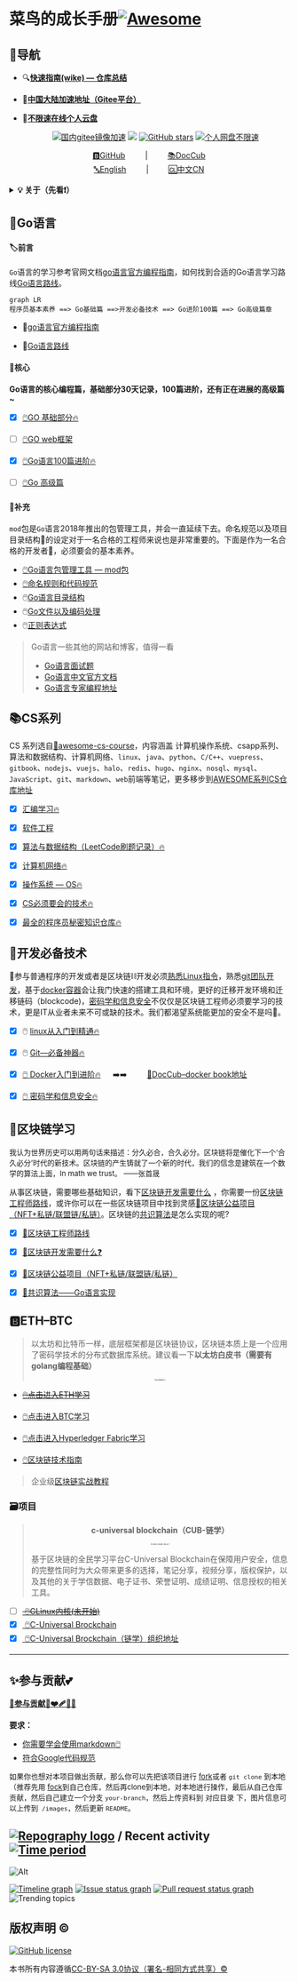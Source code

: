 # 菜鸟的成长手册[![Awesome](https://cdn.rawgit.com/sindresorhus/awesome/d7305f38d29fed78fa85652e3a63e154dd8e8829/media/badge.svg)](https://github.com/3293172751/cs-awesome-Block_Chain)

## 🧭导航

+ 🔍[**快速指南(wike) — 仓库总结**](https://github.com/3293172751/Block_Chain/wiki)

+ 🔗[**中国大陆加速地址（Gitee平台）**](https://gitee.com/xxw3293172751/Block_Chain)

+ 📵[**不限速在线个人云盘**](https://xxw.nsddd.top/s/wRSz)

  <p align='center'>
  <a href="https://gitee.com/xxw3293172751/Block_Chain"><img src="https://img.shields.io/badge/gitee-%40xxw3293172751-green?logo=gitee" title="国内gitee镜像加速"></a>
  <a href="https://wakatime.com/@3293172751/projects/hngzsvjxqc?start=2022-03-30&end=2022-04-05" title="项目的进展时长" > <img src="http://wakatime.com/badge/user/c445b3c6-a2bc-43a2-a24a-0828a17244b4/project/79cf7f10-4f61-42b7-92a8-dfc71cb99f4c.svg"></a>
  <a href="https://github.com/3293172751/cs-awesome-Block_Chain/stargazers"><img alt="GitHub stars" src="https://img.shields.io/github/stars/3293172751/cs-awesome-Block_Chain?style=plastic"></a>
  <a href="https://xxw.nsddd.top/s/wRSz"><img alt="个人网盘不限速" src="https://img.shields.io/badge/cloud-xiongxinwei-red?logo=iCloud" title="个人网盘不限速下载浏览"></a>
  </p>

<div align="center">
	<a href = "https://github.com/3293172751/cs-awesome-Block_Chain">🅱️GitHub</a>
	&emsp;&emsp; | &emsp;&emsp;
	<a href="https://interview.huihut.com">📚DocCub</a>
</div>

<div align="center">
	<a href = "readme_english.md">🔤English</a>
	&emsp;&emsp; | &emsp;&emsp;
	<a href = "README.md">🆑中文CN</a>
</div>
<br>

<details><summary><b>💡 关于（先看❗）</b></summary>
<p><a href='https://www.facebook.com/profile.php?id=100034435372354'>Facebook</a> | <a href='https://telsacoin.io/'>Website</a> | <a href='http://nsddd.top'>Blog</a> | <a href='https://t.me/smile3293172751'>Telegram</a> | <a href='https://twitter.com/xxw3293172751'>Twitter</a> | <a href='https://www.linkedin.cn/injobs/in/xiongxinwei-xiong-7606a0227'>Linkedin</a> | <a href='https://liberapay.com/xiongxinwei/donate'>Donate</a></p>
<p align='center'>
<a href="https://www.linkedin.cn/injobs/in/xiongxinwei-xiong-7606a0227" target="_blank"><img src="https://img.shields.io/badge/linkedin-xiongxinwei-yellowgreen?logo=linkedin&style=flat-square"></a>
<a href="https://twitter.com/xxw3293172751" target="_blank"><img src="https://img.shields.io/badge/twitter-%40xxw3293172751-informational?logo=twitter&style=flat-square"></a>
<a href="https://www.zhihu.com/people/3293172751" target="_blank"><img src="https://img.shields.io/badge/%E7%9F%A5%E4%B9%8E-%E9%93%BE%E5%AD%A6%E8%80%85%E7%A4%BE%E5%8C%BA-blue?logo=zhihu&style=flat-square"></a>
<a href="https://s2.loli.net/2022/07/05/sQHuozItvWg1heA.jpg" target="_blank"><img src="https://img.shields.io/badge/%E5%BE%AE%E4%BF%A1-smile-brightgreen?logo=wechat&style=flat-square"></a>
<a href="https://space.bilibili.com/14089380" target="_blank"><img src="https://img.shields.io/badge/b%E7%AB%99-%E6%97%A0%E4%B8%8E%E4%BC%A6%E6%AF%94%E7%9A%84%E5%BE%97%E5%BE%97-red?logo=bilibili&style=flat-square"></a>
</p>
<p align='center'>
<a href="https://weibo.com/u/6248930985" target="_blank"><img src="https://img.shields.io/badge/%E5%BE%AE%E5%8D%9A-%E6%97%A0%E4%B8%8E%E4%BC%A6%E6%AF%94%E7%9A%84%E5%BE%97%E5%BE%97-critical?style=social&logo=Sina%20Weibo"></a>
<a href="https://github.com/3293172751" target="_blank"><img src="https://img.shields.io/badge/Github-xiongxinwei-inactive?style=social&logo=github"></a>
<a href="http://nsddd.top" target="_blank"><img src="https://img.shields.io/badge/%E5%8D%9A%E5%AE%A2-%40xiongxinwei-blue?style=social&logo=Octopus%20Deploy"></a>
</p>

</hr>

 ⚠️ 这是一个菜鸟的成长记录，如果你也想成为工程师，想从事后端的相关工作，或者想了解区块链的相关知识，那么它可以帮助到你😎 —>  <b>喜欢请给个⭐收藏~</b>

 🐧 喜欢Go语言的朋友欢迎加入Go语言自学群（QQ群号：141984758）~

 ⛓️ <b>区块链技术（也称之为分布式账本技术）</b>，是一种互联网数据库技术，其特点是<font color ="gree">去中心化，公开透明，信息不可篡改性，隐私匿名性🤑</font><a href="https://github.com/C-UB">CUB链学社</a>致力打造<b>区块链自学教育平台。</b>

💡 侧边目录支持方式：[📚 DocCub 文档](https://interview.huihut.com)、[Github + TOC 导航](https://github.com/jawil/GayHub)（[TOC预览.png](https://gitee.com/huihut/interview/raw/master/images/TOC预览.png)）

📄 保存为 PDF 方式：使用 Chrome 浏览器打开 <a href="https://interview.huihut.com">📚 DocCub 文档</a> 页面，缩起左侧目录-右键 - 打印 - 选择目标打印机是另存为PDF - 保存（[打印预览.png](https://gitee.com/huihut/interview/raw/master/images/打印预览.png)）

🙏 仓库内容如有错误或改进欢迎 [issue](https://github.com/3293172751/cs-awesome-Block_Chain/issues/new/choose) 或 pr，建议或讨论可在 [#12](https://github.com/huihut/interview/issues/12) 提出。由于本人水平有限，仓库中的知识点有来自本人原创、读书笔记、书籍、博文等，非原创均已标明出处，如有遗漏，请 [issue](https://github.com/3293172751/cs-awesome-Block_Chain/issues/new/choose) 提出。本仓库遵循 [CC BY-NC-SA 4.0（署名 - 非商业性使用 - 相同方式共享）](https://github.com/huihut/interview/blob/master/LICENSE) 协议，转载请注明出处，不得用于商业目的。

</details>



## 📖Go语言

#### 🏷️前言

`Go`语言的学习参考官网文档[go语言官方编程指南](https://golang.org/#)，如何找到合适的Go语言学习路线[Go语言路线](go-advancend/go_route.md)。

```mermaid
graph LR
程序员基本素养 ==> Go基础篇 ==>开发必备技术 ==> Go进阶100篇 ==> Go高级篇章 
```

+ 🔱[go语言官方编程指南](https://golang.org/#)  

+ 🚧[Go语言路线](go-advancend/go_route.md)



#### 🔖核心

**Go语言的核心编程篇，基础部分30天记录，100篇进阶，还有正在进展的高级篇~**

+ [x] [🖱️GO 基础部分🔥](TOC.md)

+ [ ] [🖱️GO web框架](go-web/)

+ [x] [🖱️Go语言100篇进阶🔥](Gomd_super/README.md)

+ [ ] [🖱️Go 高级篇](go-advancend/README.md)



#### 📝补充

`mod`包是`Go`语言2018年推出的包管理工具，并会一直延续下去。命名规范以及项目目录结构📇的设定对于一名合格的工程师来说也是非常重要的。下面是作为一名合格的开发者🤵，必须要会的基本素养。

+ [🖱️Go语言包管理工具 — mod包](Gomd_super/mod.md)
+ [🖱️命名规则和代码规范](Gomd_super/name.md)
+ 🖱️[Go语言目录结构](Gomd_super/catalogue.md)
+ 🖱️[Go文件以及编码处理](Gomd_super/go_file.md)
+ 🖱️[正则表达式](Gomd_super/zhenze.md)

> Go语言一些其他的网站和博客，值得一看
>
> + [Go语言面试题](https://www.topgoer.cn/docs/gomianshiti/mianshiti)
> + [Go语言中文官方文档](http://word.topgoer.com/)
> + [Go语言专家编程地址](http://wen.topgoer.com/docs/gozhuanjia/gogfjhk)



## 📚CS系列

CS 系列选自[🎉awesome-cs-course](https://github.com/3293172751/awesome-cs-course)，内容涵盖 计算机操作系统、csapp系列、算法和数据结构、计算机网络、`linux`、`java`、`python`、`C/C++`、`vuepress`、`gitbook`、`nodejs`、`vuejs`、`halo`、`redis`、`hugo`、`nginx`、`nosql`、`mysql`、`JavaScript`、`git`、`markdown`、`web`前端等笔记，更多移步到[AWESOME系列CS仓库地址](https://github.com/3293172751/CS_COURSE)

+ [x] [汇编学习🔥](汇编/README.md)

+ [x] [软件工程](./软件工程&系统设计和架构/README.md)

+ [x] [算法与数据结构（LeetCode刷题记录）🔥](https://github.com/3293172751/LeetCode/)

+ [x] [计算机网络🔥](./web/README.md)

+ [x] [操作系统 — OS🔥](https://github.com/3293172751/os)

+ [x] [CS必须要会的技术🔥](cs/README.md)

+ [x] [最全的程序员秘密知识仓库🔥](else/uuu.md)



## 📘开发必备技术

🧋参与普通程序的开发或者是区块链⛓️开发必须[熟悉Linux指令](https://github.com/3293172751/CS_COURSE/blob/master/linux/README.md)，熟悉[git团队开发](https://github.com/3293172751/CS_COURSE/blob/master/Git/README.md)，基于[docker容器](docker/README.md)会让我门快速的搭建工具和环境，更好的迁移开发环境和迁移链码（blockcode)，[密码学和信息安全](cryptology/README.md)不仅仅是区块链工程师必须要学习的技术，更是IT从业者未来不可或缺的技术。我们都渴望系统能更加的安全不是吗📵。

+ [x] 🖱️ [linux从入门到精通🔥](https://github.com/3293172751/CS_COURSE/blob/master/linux/README.md)

+ [x] 🖱️ [Git—必备神器🔥](https://github.com/3293172751/CS_COURSE/blob/master/Git/README.md)

+ [x] [🖱️ Docker入门到进阶🔥](docker/README.md)  &emsp; ➡️➡️ &emsp;&emsp; [📘DocCub–docker book地址](https://3293172751.github.io/awesome-docker/markdown)

+ [x] [🖱️ 密码学和信息安全🔥](cryptology/README.md)



## 📔区块链学习

<font size = 2>我认为世界历史可以用两句话来描述：分久必合，合久必分。区块链将是催化下一个‘合久必分’时代的新技术。区块链的产生铸就了一个新的时代，我们的信念是建筑在一个数学的算法上面，In math we trust。	——张首晟</font>

从事区块链，需要哪些基础知识，看下[区块链开发需要什么](C_Universal_Brockchain\chain.md) ，你需要一份[区块链工程师路线](./blockchain/route.md)，或许你可以在一些区块链项目中找到灵感[🔗区块链公益项目（NFT+私链/联盟链/私链）](blockchain/区块链公益项目/README.md)。区块链的[共识算法](blockchain/README.md)是怎么实现的呢?

+ [x] [🔗区块链工程师路线](./blockchain/route.md)

+ [x] [🔗区块链开发需要什么❓](C_Universal_Brockchain\chain.md)

+ [x] [🔗区块链公益项目（NFT+私链/联盟链/私链）](blockchain/区块链公益项目/README.md)
+ [x] [🔗共识算法——Go语言实现](./blockchain/README.md)



## :b:ETH–BTC

> 以太坊和比特币一样，底层框架都是区块链协议，区块链本质上是一个应用了密码学技术的分布式数据库系统。建议看一下**以太坊白皮书（需要有golang编程基础）**
>
> <div align="center">
> <a href="eth/TOC.md">
> 	<img src="https://sm.nsddd.top//typora/image-20220630192622583.png?mail:3293172751@qq.com" alt="区块链的学习" style="zoom: 20%;" />
> </a></div>

+ <del>[🖱️点击进入ETH学习](eth/TOC.md)</del>

+ [🖱️点击进入BTC学习](btc/TOC.md)

+ [🖱️点击进入Hyperledger Fabric学习](C_Universal_Brockchain/README.md)

+ [🖱️区块链技术指南](chainbrock-learning/SUMMARY.md)

> 企业级[区块链实战教程](https://learnblockchain.cn/books/enterprise/)



### 🗃️项目

> <p align = "center" color="red">
>   <b>c-universal blockchain（CUB-链学）</b>    
> </p>
>
> <div align="center">
> <a href="https://github.com/C-UB">
> 	<img src="https://sm.nsddd.top//typora/twitter_header_photo_1.png?mail:3293172751@qq.com" alt="twitter_header_photo_1" style="zoom: 20%;" />
> </a></div>
>
> 基于区块链的全民学习平台C-Universal Blockchain在保障用户安全，信息的完整性同时为大众带来更多的选择，笔记分享，视频分享，版权保护，以及其他的关于学信数据、电子证书、荣誉证明、成绩证明、信息授权的相关工具。

+ [ ] <del>[ 🖱️GLinux内核(未开始)]()</del>
+ [x] [ 🖱️C-Universal Brockchain](C_Universal_Brockchain/README.md)
+ [x] [ 🖱️C-Universal Brockchain（链学）组织地址](https://github.com/C-UB)

---

## ✨参与贡献💕

 **[🫵参与贡献💖❤️‍🩹💓💞](https://nsddd.top/archives/contributors)** 

**要求：**

+ [你需要学会使用markdown🖱️](https://github.com/3293172751/CS_COURSE/blob/master/markdown/README.md)
+ [符合Google代码规范](https://zh-google-styleguide.readthedocs.io/en/latest/google-cpp-styleguide/)

<font size = 2>如果你也想对本项目做出贡献，那么你可以先把该项目进行 [fork](https://github.com/3293172751/cs-awesome-Block_Chain/fork)或者 `git clone` 到本地（推荐先用 [fock](https://github.com/3293172751/cs-awesome-Block_Chain/fork)到自己仓库，然后再clone到本地，对本地进行操作，最后从自己仓库贡献，然后自己建立一个分支 `your-branch`，然后上传资料到 对应目录 下，图片信息可以上传到` /images`，然后更新 `README`。 </font>

## [![Repography logo](https://images.repography.com/logo.svg)](https://repography.com) / Recent activity [![Time period](https://images.repography.com/26892425/3293172751/Block_Chain/recent-activity/04864df8cf8f1f104b2b9453e0b47498_badge.svg)](https://repography.com)

![Alt](https://repobeats.axiom.co/api/embed/7053fe17b2bd9f88a0015474635e09cff7dc1ee2.svg "Repobeats analytics image")

[![Timeline graph](https://images.repography.com/26892425/3293172751/Block_Chain/recent-activity/04864df8cf8f1f104b2b9453e0b47498_timeline.svg)](https://github.com/3293172751/Block_Chain/commits)
[![Issue status graph](https://images.repography.com/26892425/3293172751/Block_Chain/recent-activity/04864df8cf8f1f104b2b9453e0b47498_issues.svg)](https://github.com/3293172751/Block_Chain/issues)
[![Pull request status graph](https://images.repography.com/26892425/3293172751/Block_Chain/recent-activity/04864df8cf8f1f104b2b9453e0b47498_prs.svg)](https://github.com/3293172751/Block_Chain/pulls)
![Trending topics](https://images.repography.com/26892425/3293172751/Block_Chain/recent-activity/04864df8cf8f1f104b2b9453e0b47498_words.svg)

 

## 版权声明 &copy;

[![GitHub license](https://sm.nsddd.top//typora/cs-awesome-Block_Chain?mail:3293172751@qq.com)](http://zh.wikipedia.org/wiki/Wikipedia:CC-by-sa-3.0协议文本)

本书所有内容遵循[CC-BY-SA 3.0协议（署名-相同方式共享）&copy;](http://zh.wikipedia.org/wiki/Wikipedia:CC-by-sa-3.0协议文本) 
